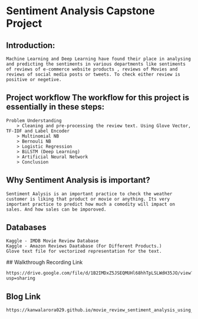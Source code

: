 # Sentiment Analysis Capstone Project

## Introduction:
    Machine Learning and Deep Learning have found their place in analysing and predicting the sentiments in various departments like sentiments of reviews of e-commerce website products , reviews of Movies and reviews of social media posts or tweets. To check either review is positive or negetive. 


## Project workflow The workflow for this project is essentially in these steps:

    Problem Understanding
        > Cleaning and pre-processing the review text. Using Glove Vector, TF-IDF and Label Encoder
        > Multinomial NB
        > Bernouli NB
        > Logistic Regression
        > BiLSTM (Deep Learning)
        > Artificial Neural Network
        > Conclusion

## Why Sentiment Analysis is important?

    Sentiment Aalysis is an important practice to check the weather customer is liking that product or movie or anything. Its very important practice to predict how much a comodity will impact on sales. And how sales can be imporoved. 

## Databases

    Kaggle - IMDB Movie Review Database
    Kaggle - Amazon Reviews Daatabase (For Different Products.)
    Glove text file for vectorized representation for the text.

## Walkthrough Recording Link

    https://drive.google.com/file/d/1B2IMDxZ5JSEQMUHl68hhTpLSLWdH35JO/view?usp=sharing

## Blog Link

    https://kanwalarora029.github.io/movie_review_sentiment_analysis_using_ann_dnn_with_lstm
